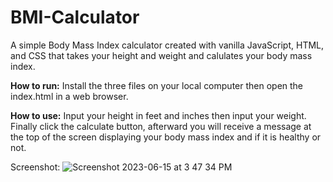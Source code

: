 # BMI-Calculator
A simple Body Mass Index calculator created with vanilla JavaScript, HTML, and CSS that takes your height and weight and calulates your body mass index.

**How to run:**
  Install the three files on your local computer then open the index.html in a web browser.
  
**How to use:**
  Input your height in feet and inches then input your weight. Finally click the calculate button, afterward you will receive a message at the top of the 
  screen displaying your body mass index and if it is healthy or not.
  
  Screenshot:
![Screenshot 2023-06-15 at 3 47 34 PM](https://github.com/tylerdel123/BMI-Calculator/assets/109241349/d040ca70-6fa6-432c-932f-20de9051d200)

